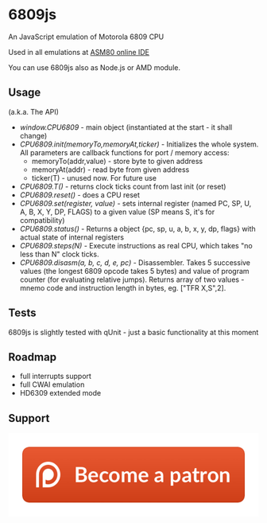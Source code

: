 6809js
======

An JavaScript emulation of Motorola 6809 CPU

Used in all emulations at [ASM80 online IDE](http://www.asm80.com)

You can use 6809js also as Node.js or AMD module.

Usage
-----

(a.k.a. The API)

- *window.CPU6809* - main object (instantiated at the start - it shall change)
- *CPU6809.init(memoryTo,memoryAt,ticker)* - Initializes the whole system. All parameters are callback functions for port / memory access:
	- memoryTo(addr,value) - store byte to given address
	- memoryAt(addr) - read byte from given address
	- ticker(T) - unused now. For future use
- *CPU6809.T()* - returns clock ticks count from last init (or reset)
- *CPU6809.reset()* - does a CPU reset
- *CPU6809.set(register, value)* - sets internal register (named PC, SP, U, A, B, X, Y, DP, FLAGS) to a given value (SP means S, it's for compatibility)
- *CPU6809.status()* - Returns a object {pc, sp, u, a, b, x, y, dp, flags} with actual state of internal registers
- *CPU6809.steps(N)* - Execute instructions as real CPU, which takes "no less than N" clock ticks.
- *CPU6809.disasm(a, b, c, d, e, pc)* - Disassembler. Takes 5 successive values (the longest 6809 opcode takes 5 bytes) and value of program counter (for evaluating relative jumps). Returns array of two values - mnemo code and instruction length in bytes, eg. ["TFR X,S",2].

Tests
-----

6809js is slightly tested with qUnit - just a basic functionality at this moment

Roadmap
-------

- full interrupts support
- full CWAI emulation
- HD6309 extended mode

Support
-------

[![Become a Patron!](https://github.com/omenmicro/omenmicro.eu/blob/master/img/become-a-patron-button.png?raw=true)](https://www.patreon.com/bePatron?u=23689010)
